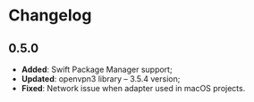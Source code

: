 # Changelog

## 0.5.0
- **Added**: Swift Package Manager support;
- **Updated**: openvpn3 library – 3.5.4 version;
- **Fixed**: Network issue when adapter used in macOS projects.
